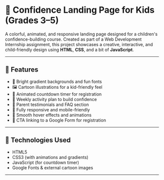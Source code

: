 
# 🌟 Confidence Landing Page for Kids (Grades 3–5)

A colorful, animated, and responsive landing page designed for a children's confidence-building course. Created as part of a Web Development Internship assignment, this project showcases a creative, interactive, and child-friendly design using **HTML**, **CSS**, and a bit of **JavaScript**.

---

## 📌 Features

- 🎨 Bright gradient backgrounds and fun fonts
- 🖼️ Cartoon illustrations for a kid-friendly feel
- 🎯 Animated countdown timer for registration
- 🧠 Weekly activity plan to build confidence
- 💬 Parent testimonials and FAQ section
- 📱 Fully responsive and mobile-friendly
- 🚀 Smooth hover effects and animations
- 🔗 CTA linking to a Google Form for registration

---

## 🚀 Technologies Used

- HTML5  
- CSS3 (with animations and gradients)  
- JavaScript (for countdown timer)  
- Google Fonts & external cartoon images

---


